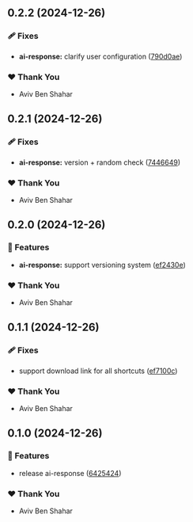 ## 0.2.2 (2024-12-26)

### 🩹 Fixes

- **ai-response:** clarify user configuration ([790d0ae](https://github.com/Avivbens/ios-shortcuts/commit/790d0ae))

### ❤️ Thank You

- Aviv Ben Shahar

## 0.2.1 (2024-12-26)

### 🩹 Fixes

- **ai-response:** version + random check ([7446649](https://github.com/Avivbens/ios-shortcuts/commit/7446649))

### ❤️ Thank You

- Aviv Ben Shahar

## 0.2.0 (2024-12-26)

### 🚀 Features

- **ai-response:** support versioning system ([ef2430e](https://github.com/Avivbens/ios-shortcuts/commit/ef2430e))

### ❤️ Thank You

- Aviv Ben Shahar

## 0.1.1 (2024-12-26)

### 🩹 Fixes

- support download link for all shortcuts ([ef7100c](https://github.com/Avivbens/ios-shortcuts/commit/ef7100c))

### ❤️ Thank You

- Aviv Ben Shahar

## 0.1.0 (2024-12-26)

### 🚀 Features

- release ai-response ([6425424](https://github.com/Avivbens/ios-shortcuts/commit/6425424))

### ❤️ Thank You

- Aviv Ben Shahar
